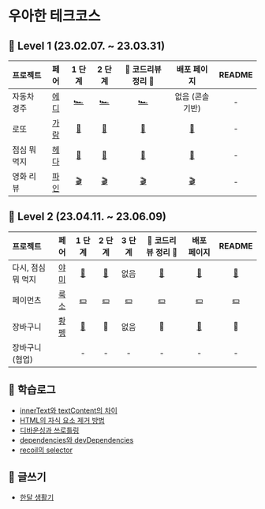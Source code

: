 # 우아한 테크코스

## 💙 Level 1 (23.02.07. ~ 23.03.31)
|   프로젝트    |  페어  |  1 단계   |  2 단계    |   🌟  코드리뷰 정리 🌟   |    배포 페이지    | README |
  | :---------- | :------: | :------: | :-----: | :--------------: | :-------: | :----: |
  | 자동차 경주 | [에디]() |  [🏎](https://github.com/woowacourse/javascript-racingcar/pull/151) | [🏎](https://github.com/woowacourse/javascript-racingcar/pull/203) | [🏎](https://hae-on.tistory.com/80) | 없음 (콘솔기반) | - |
  | 로또 | [가람]() |  [🎱](https://github.com/woowacourse/javascript-lotto/pull/170) | [🎱](https://github.com/woowacourse/javascript-lotto/pull/218) | [🎱](https://hae-on.tistory.com/81) |  [🎱](https://hae-on.github.io/javascript-lotto-1/dist/) | - |
  | 점심 뭐 먹지 | [헤다]() |  [🍛](https://github.com/woowacourse/javascript-lunch/pull/13) | [🍛](https://github.com/woowacourse/javascript-lunch/pull/84) | [🍛](https://hae-on.tistory.com/82) |  [🍛](https://hae-on.github.io/javascript-lunch/dist/) | - |
  | 영화 리뷰 | [파인]() |  [🎬](https://github.com/woowacourse/javascript-movie-review/pull/9#issuecomment-1471925603) | [🎬](https://github.com/woowacourse/javascript-movie-review/pull/60#issuecomment-1484469280) | [🎬](https://hae-on.tistory.com/83) |  [🎬](https://hae-on.github.io/javascript-movie-review/dist/) | - |

## 💙 Level 2 (23.04.11. ~ 23.06.09)
|   프로젝트    |  페어  |  1 단계   |  2 단계    |   3 단계    |   🌟  코드리뷰 정리 🌟   |    배포 페이지    | README |
  | :---------- | :------: | :------: | :-----: | :-----: | :--------------: | :-------: | :----: |
  | 다시, 점심 뭐 먹지 | [야미]() |  [🍲](https://github.com/woowacourse/react-lunch/pull/38) | [🍲](https://github.com/woowacourse/react-lunch/pull/60) | 없음 | [🍲](https://hae-on.tistory.com/84) | [🍲](https://hae-on.github.io/react-lunch/) | [🍲](https://github.com/hae-on/react-lunch/tree/step2) |
  | 페이먼츠 | [룩소]() |  [💵](https://github.com/woowacourse/react-payments/pull/200#discussion_r1174967060) | [💵](https://github.com/woowacourse/react-payments/pull/245) | [💵](https://github.com/woowacourse/react-payments/pull/298) | [💵]() |  [💵](https://hae-on.github.io/react-payments/) | [💵](https://github.com/hae-on/react-payments/tree/step2) |
  | 장바구니 | [황펭]() |  [🛒](https://github.com/woowacourse/react-shopping-cart/pull/156) | 🛒 | 없음 | 🛒 | [🛒](https://hae-on.github.io/react-shopping-cart/) | 🛒 |
  | 장바구니 (협업) | []() |  - | - | - | - | -| - |


## 📖 학습로그

- [innerText와 textContent의 차이](https://github.com/hae-on/woowacourse/blob/master/%ED%95%99%EC%8A%B5%EB%A1%9C%EA%B7%B8/innerText%EC%99%80%20textContent%EC%9D%98%20%EC%B0%A8%EC%9D%B4.md)
- [HTML의 자식 요소 제거 방법](https://github.com/hae-on/woowacourse/blob/master/%ED%95%99%EC%8A%B5%EB%A1%9C%EA%B7%B8/%EC%9E%90%EC%8B%9D%20%EC%9A%94%EC%86%8C%20%EC%A0%9C%EA%B1%B0%20%EB%B0%A9%EC%8B%9D.md)
- [디바운싱과 쓰로틀링](https://github.com/hae-on/woowacourse/blob/master/%ED%95%99%EC%8A%B5%EB%A1%9C%EA%B7%B8/%EB%94%94%EB%B0%94%EC%9A%B4%EC%8B%B1%EA%B3%BC%20%EC%93%B0%EB%A1%9C%ED%8B%80%EB%A7%81.md)
- [dependencies와 devDependencies](https://github.com/hae-on/woowacourse/blob/master/%ED%95%99%EC%8A%B5%EB%A1%9C%EA%B7%B8/dependencies%EC%99%80%20devDependencies.md)
- [recoil의 selector](https://github.com/hae-on/woowacourse/blob/master/%ED%95%99%EC%8A%B5%EB%A1%9C%EA%B7%B8/recoil%EC%9D%98%20selector)

## 📝 글쓰기 
- [한달 생활기](https://github.com/woowacourse/woowa-writing-5/pull/88)
